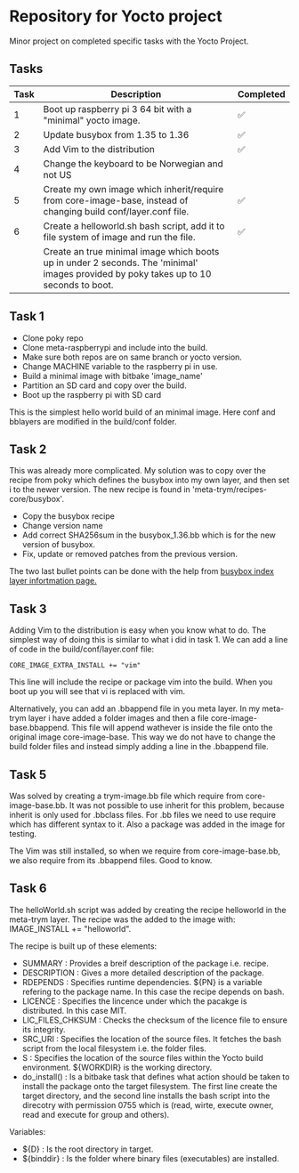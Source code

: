 # Repository for Yocto project
Minor project on completed specific tasks with the Yocto Project. 


## Tasks


| Task  | Description | Completed |
| ------------- | ------------- | ------------- |
| 1 | Boot up raspberry pi 3 64 bit with a "minimal" yocto image.  | ✅ |
| 2 | Update busybox from 1.35 to 1.36  | ✅ |
| 3   | Add Vim to the distribution  | ✅ |
| 4   | Change the keyboard to be Norwegian and not US |  |
| 5   | Create my own image which inherit/require from core-image-base, instead of changing build conf/layer.conf file.  | ✅ |
| 6 | Create a helloworld.sh bash script, add it to file system of image and run the file. | ✅ |  
|    | Create an true minimal image which boots up in under 2 seconds. The 'minimal' images provided by poky takes up to 10 seconds to boot.   | |



## Task 1
* Clone poky repo
* Clone meta-raspberrypi and include into the build.
* Make sure both repos are on same branch or yocto version.
* Change MACHINE variable to the raspberry pi in use. 
* Build a minimal image with bitbake 'image_name'
* Partition an SD card and copy over the build.
* Boot up the raspberry pi with SD card

This is the simplest hello world build of an minimal image. Here conf and bblayers are modified in the build/conf folder. 


## Task 2
This was already more complicated. My solution was to copy over the recipe from poky which defines the busybox into my own layer, and then set i to the newer version. 
The new recipe is found in 'meta-trym/recipes-core/busybox'.


* Copy the busybox recipe
* Change version name
* Add correct SHA256sum in the busybox_1.36.bb which is for the new version of busybox. 
* Fix, update or removed patches from the previous version. 

The two last bullet points can be done with the help from 
[busybox index layer infortmation page.](https://layers.openembedded.org/layerindex/recipe/5249/)


## Task 3
Adding Vim to the distribution is easy when you know what to do. The simplest way of doing this is similar to what i did in task 1. We can add a line of code in the build/conf/layer.conf file:

    CORE_IMAGE_EXTRA_INSTALL += "vim"

This line will include the recipe or package vim into the build. When you boot up you will see that vi is replaced with vim. 

Alternatively, you can add an .bbappend file in you meta layer. In my meta-trym layer i have added a folder images and then a file core-image-base.bbappend. This file will append wathever is inside the file onto the original image core-image-base. This way we do not have to change the build folder files and instead simply adding a line in the .bbappend file. 


## Task 5
Was solved by creating a trym-image.bb file which require from core-image-base.bb. It was not possible to use inherit for this problem, because inherit is only used for .bbclass files. For .bb files we need to use require which has different syntax to it. 
Also a package was added in the image for testing. 

The Vim was still installed, so when we require from core-image-base.bb, we also require from its .bbappend files. Good to know. 


## Task 6
The helloWorld.sh script was added by creating the recipe helloworld in the meta-trym layer. The recipe was the added to the image with: IMAGE_INSTALL += "helloworld". 

The recipe is built up of these elements: 
* SUMMARY : Provides a breif description of the package i.e. recipe. 
* DESCRIPTION : Gives a more detailed description of the package. 
* RDEPENDS : Specifies runtime dependencies. ${PN} is a variable refering to the package name. In this case the recipe depends on bash. 
* LICENCE : Specifies the lincence under which the pacakge is distributed. In this case MIT. 
* LIC_FILES_CHKSUM : Checks the checksum of the licence file to ensure its integrity. 
* SRC_URI : Specifies the location of the source files. It fetches the bash script from the local filesystem i.e. the folder files. 
* S : Specifies the location of the source files within the Yocto build environment. ${WORKDIR} is the working directory. 
* do_install() : Is a bitbake task that defines what action should be taken to install the package onto the target filesystem. The first line create the target directory, and the second line installs the bash script into the direcotry with permission 0755 which is (read, wirte, execute owner, read and execute for group and others). 

Variables:
* ${D} : Is the root directory in target.
* ${binddir} : Is the folder where binary files (executables) are installed. 